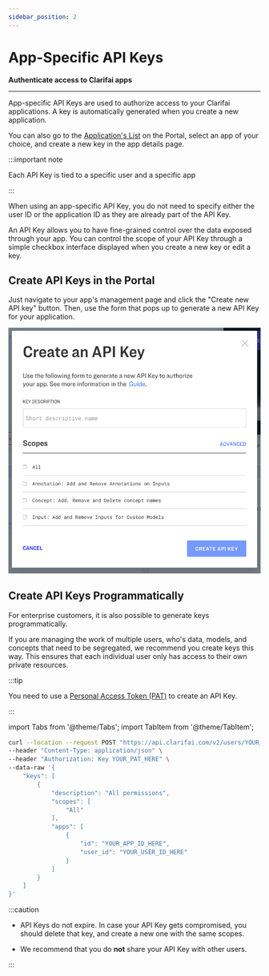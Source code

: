 ```yaml
---
sidebar_position: 2
---
```


# App-Specific API Keys

**Authenticate access to Clarifai apps**
<hr />


App-specific API Keys are used to authorize access to your Clarifai applications. A key is automatically generated when you create a new application.

You can also go to the [Application's List](https://portal.clarifai.com/) on the Portal, select an app of your choice, and create a new key in the app details page. 

:::important note

Each API Key is tied to a specific user and a specific app

:::

When using an app-specific API Key, you do not need to specify either the user ID or the application ID as they are already part of the API Key.

An API Key allows you to have fine-grained control over the data exposed through your app. You can control the scope of your API Key through a simple checkbox interface displayed when you create a new key or edit a key. 

## Create API Keys in the Portal

Just navigate to your app's management page and click the "Create new API key" button. Then, use the form that pops up to generate a new API Key for your application. 

![](/img/apikey-screen.png)

## Create API Keys Programmatically

For enterprise customers, it is also possible to generate keys programmatically. 

If you are managing the work of multiple users, who's data, models, and concepts that need to be segregated, we recommend you create keys this way. This ensures that each individual user only has access to their own private resources.

:::tip

You need to use a [Personal Access Token (PAT)](https://docs.clarifai.com/clarifai-basics/authentication/personal-access-tokens) to create an API Key. 

:::

import Tabs from '@theme/Tabs';
import TabItem from '@theme/TabItem';

<Tabs>
<TabItem value="cURL" label="cURL" default>

```bash
curl --location --request POST "https://api.clarifai.com/v2/users/YOUR_USER_ID_HERE/keys" \
--header "Content-Type: application/json" \
--header "Authorization: Key YOUR_PAT_HERE" \
--data-raw '{
    "keys": [
        {
            "description": "All permissions",
            "scopes": [
                "All"
            ],
            "apps": [
                {
                    "id": "YOUR_APP_ID_HERE",
                    "user_id": "YOUR_USER_ID_HERE"
                }
            ]
        }
    ]
}'
```
</TabItem>
</Tabs>

:::caution

- API Keys do not expire. In case your API Key gets compromised, you should delete that key, and create a new one with the same scopes.

- We recommend that you do **not** share your API Key with other users.

:::


